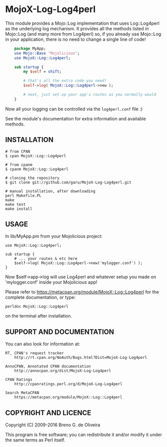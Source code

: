 MojoX-Log-Log4perl
==================

This module provides a Mojo::Log implementation that uses Log::Log4perl
as the underlying log mechanism. It provides all the methods listed in
Mojo::Log (and many more from Log4perl) so, if you already use Mojo::Log
in your application, there is no need to change a single line of code!

```perl
    package MyApp;
    use Mojo::Base 'Mojolicious';
    use MojoX::Log::Log4perl;

    sub startup {
        my $self = shift;

        # that's all the extra code you need!
        $self->log( MojoX::Log::Log4perl->new );

        # next, just set up your app's routes as you normally would
    }
```

Now all your logging can be controlled via the ```log4perl.conf``` file :)

See the module's documentation for extra information and available methods.


INSTALLATION
------------

    # from CPAN
    $ cpan MojoX::Log::Log4perl

    # from cpanm
    $ cpanm MojoX::Log::Log4perl

    # cloning the repository
    $ git clone git://github.com/garu/MojoX-Log-Log4perl.git

    # manual installation, after downloading
    perl Makefile.PL
    make
    make test
    make install


USAGE
-----

In lib/MyApp.pm from your Mojolicious project:

    use MojoX::Log::Log4perl;

    sub startup {
        # ... your routes & etc here
        $self->log( MojoX::Log::Log4perl->new('mylogger.conf') );
    }

Now $self->app->log will use Log4perl and whatever setup you made
on 'mylogger.conf' inside your Mojolicious app!

Please refer to https://metacpan.org/module/MojoX::Log::Log4perl
for the complete documentation, or type:

    perldoc MojoX::Log::Log4perl

on the terminal after installation.


SUPPORT AND DOCUMENTATION
-------------------------

You can also look for information at:

    RT, CPAN's request tracker
        http://rt.cpan.org/NoAuth/Bugs.html?Dist=MojoX-Log-Log4perl

    AnnoCPAN, Annotated CPAN documentation
        http://annocpan.org/dist/MojoX-Log-Log4perl

    CPAN Ratings
        http://cpanratings.perl.org/d/MojoX-Log-Log4perl

    Search MetaCPAN
        https://metacpan.org/module/MojoX::Log::Log4perl


COPYRIGHT AND LICENCE
---------------------

Copyright (C) 2009-2016 Breno G. de Oliveira

This program is free software; you can redistribute it and/or modify it
under the same terms as Perl itself.

